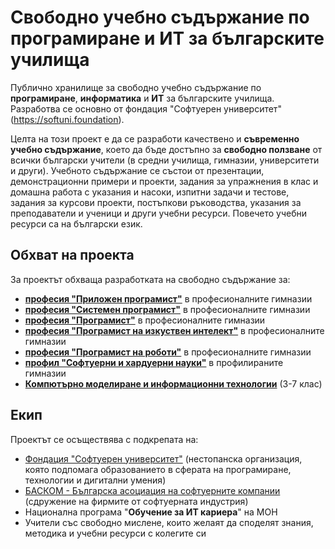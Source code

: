 # Свободно учебно съдържание по програмиране и ИТ за българските училища

Публично хранилище за свободно учебно съдържание по **програмиране**, **информатика** и **ИТ** за българските училища. Разработва се основно от фондация "Софтуерен университет" (https://softuni.foundation).

Целта на този проект е да се разработи качествено и **съвременно учебно съдържание**, което да бъде достъпно за **свободно ползване** от всички български учители (в средни училища, гимназии, университети и други). Учебното съдържание се състои от презентации, демонстрационни примери и проекти, задания за упражнения в клас и домашна работа с указания и насоки, изпитни задачи и тестове, задания за курсови проекти, постъпкови ръководства, указания за преподаватели и ученици и други учебни ресурси. Повечето учебни ресурси са на български език.

## Обхват на проекта

За проектът обхваща разработката на свободно съдържание за:
 - [**професия "Приложен програмист"**](https://github.com/BG-IT-Edu/School-Programming/tree/main/Courses/Applied-Programmer) в професионалните гимназии
 - [**професия "Системен програмист"**](https://github.com/BG-IT-Edu/School-Programming/tree/main/Courses/System-Programmer) в професионалните гимназии
 - [**професия "Програмист"**](https://github.com/BG-IT-Edu/School-Programming/tree/main/Courses/Programmer) в професионалните гимназии
 - [**професия "Програмист на изкуствен интелект"**](https://github.com/BG-IT-Edu/School-Programming/tree/main/Courses/AI-Programmer) в професионалните гимназии
 - [**професия "Програмист на роботи"**](https://github.com/BG-IT-Edu/School-Programming/tree/main/Courses/Robotics-and-IoT-Programmer) в професионалните гимназии
 - [**профил "Софтуерни и хардуерни науки"**](https://github.com/BG-IT-Edu/School-Programming/tree/main/Courses/Software-Sciences) в профилираните гимназии
 - [**Компютърно моделиране и информационни технологии**](https://github.com/BG-IT-Edu/School-Programming/tree/main/Courses/Computer-Modeling-and-IT) (3-7 клас)
 
## Екип
 
Проектът се осъществява с подкрепата на:
 - [Фондация "Софтуерен университет"](https://softuni.foundation) (нестопанска организация, която подпомага образованието в сферата на програмиране, технологии и дигитални умения)
 - [БАСКОМ - Българска асоциация на софтуерните компании](https://www.basscom.org) (сдружение на фирмите от софтуерната индустрия)
 - Национална програма "**Обучение за ИТ кариера**" на МОН
 - Учители със свободно мислене, които желаят да споделят знания, методика и учебни ресурси с колегите си
